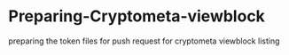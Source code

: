 # Preparing-Cryptometa-viewblock
preparing the token files for push request for cryptometa viewblock listing
